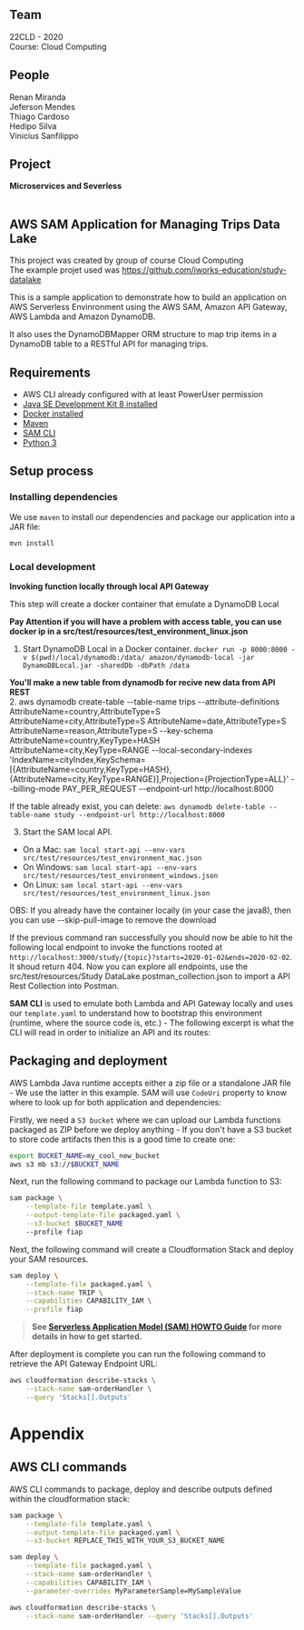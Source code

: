 ## Team 

22CLD - 2020<br>
Course: Cloud Computing<br>

## People

Renan Miranda<br>
Jeferson Mendes<br>
Thiago Cardoso<br>
Hedipo Silva<br>
Vinicius Sanfilippo<br>

## Project 
**Microservices and Severless** <br><br>


## AWS SAM Application for Managing Trips Data Lake


This project was created by group of course Cloud Computing<br>
The example projet used was https://github.com/iworks-education/study-datalake<br>


This is a sample application to demonstrate how to build an application on AWS Serverless Envinronment using the
AWS SAM, Amazon API Gateway, AWS Lambda and Amazon DynamoDB.<br>

It also uses the DynamoDBMapper ORM structure to map trip items in a DynamoDB table to a RESTful API for managing trips.<br>


## Requirements

* AWS CLI already configured with at least PowerUser permission
* [Java SE Development Kit 8 installed](http://www.oracle.com/technetwork/java/javase/downloads/jdk8-downloads-2133151.html)
* [Docker installed](https://www.docker.com/community-edition)
* [Maven](https://maven.apache.org/install.html)
* [SAM CLI](https://github.com/awslabs/aws-sam-cli)
* [Python 3](https://docs.python.org/3/)


## Setup process

### Installing dependencies

We use `maven` to install our dependencies and package our application into a JAR file:


```bash
mvn install
```

### Local development

**Invoking function locally through local API Gateway**

This step will create a docker container that emulate a DynamoDB Local

**Pay Attention if you will have a problem with access table, you can use docker ip in a src/test/resources/test_environment_linux.json**<br>

1. Start DynamoDB Local in a Docker container. `docker run -p 8000:8000 -v $(pwd)/local/dynamodb:/data/ amazon/dynamodb-local -jar DynamoDBLocal.jar -sharedDb -dbPath /data`


**You'll make a new table from dynamodb for recive new data from API REST** <br>
2. aws dynamodb create-table --table-name trips --attribute-definitions AttributeName=country,AttributeType=S AttributeName=city,AttributeType=S AttributeName=date,AttributeType=S AttributeName=reason,AttributeType=S --key-schema AttributeName=country,KeyType=HASH AttributeName=city,KeyType=RANGE --local-secondary-indexes 'IndexName=cityIndex,KeySchema=[{AttributeName=country,KeyType=HASH},{AttributeName=city,KeyType=RANGE}],Projection={ProjectionType=ALL}' --billing-mode PAY_PER_REQUEST --endpoint-url http://localhost:8000



If the table already exist, you can delete: `aws dynamodb delete-table --table-name study --endpoint-url http://localhost:8000`

3. Start the SAM local API.
 - On a Mac: `sam local start-api --env-vars src/test/resources/test_environment_mac.json`
 - On Windows: `sam local start-api --env-vars src/test/resources/test_environment_windows.json`
 - On Linux: `sam local start-api --env-vars src/test/resources/test_environment_linux.json`
 

OBS:  If you already have the container locally (in your case the java8), then you can use --skip-pull-image to remove the download


If the previous command ran successfully you should now be able to hit the following local endpoint to
invoke the functions rooted at `http://localhost:3000/study/{topic}?starts=2020-01-02&ends=2020-02-02`.
It shoud return 404. Now you can explore all endpoints, use the src/test/resources/Study DataLake.postman_collection.json to import a API Rest Collection into Postman.


**SAM CLI** is used to emulate both Lambda and API Gateway locally and uses our `template.yaml` to
understand how to bootstrap this environment (runtime, where the source code is, etc.) - The
following excerpt is what the CLI will read in order to initialize an API and its routes:


## Packaging and deployment


AWS Lambda Java runtime accepts either a zip file or a standalone JAR file - We use the latter in
this example. SAM will use `CodeUri` property to know where to look up for both application and
dependencies:


Firstly, we need a `S3 bucket` where we can upload our Lambda functions packaged as ZIP before we
deploy anything - If you don't have a S3 bucket to store code artifacts then this is a good time to
create one:


```bash
export BUCKET_NAME=my_cool_new_bucket
aws s3 mb s3://$BUCKET_NAME
```

Next, run the following command to package our Lambda function to S3:


```bash
sam package \
    --template-file template.yaml \
    --output-template-file packaged.yaml \
    --s3-bucket $BUCKET_NAME
    --profile fiap
```


Next, the following command will create a Cloudformation Stack and deploy your SAM resources.


```bash
sam deploy \
    --template-file packaged.yaml \
    --stack-name TRIP \
    --capabilities CAPABILITY_IAM \
    --profile fiap
```

> **See [Serverless Application Model (SAM) HOWTO Guide](https://github.com/awslabs/serverless-application-model/blob/master/HOWTO.md) for more details in how to get started.**

After deployment is complete you can run the following command to retrieve the API Gateway Endpoint URL:


```bash
aws cloudformation describe-stacks \
    --stack-name sam-orderHandler \
    --query 'Stacks[].Outputs'
```

# Appendix

## AWS CLI commands

AWS CLI commands to package, deploy and describe outputs defined within the cloudformation stack:

```bash
sam package \
    --template-file template.yaml \
    --output-template-file packaged.yaml \
    --s3-bucket REPLACE_THIS_WITH_YOUR_S3_BUCKET_NAME

sam deploy \
    --template-file packaged.yaml \
    --stack-name sam-orderHandler \
    --capabilities CAPABILITY_IAM \
    --parameter-overrides MyParameterSample=MySampleValue

aws cloudformation describe-stacks \
    --stack-name sam-orderHandler --query 'Stacks[].Outputs'
```


